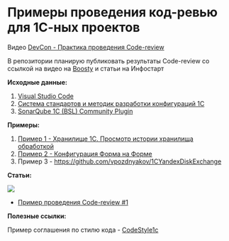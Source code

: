 # Примеры проведения код-ревью для 1С-ных проектов

Видео [DevCon - Практика проведения Code-review](https://www.youtube.com/watch?v=BMAgiz2uEHA)

В репозитории планирую публиковать результаты Code-review со ссылкой на видео на [Boosty](https://boosty.to/1cnik) и статьи на Инфостарт

**Исходные данные:**

1. [Visual Studio Code](https://code.visualstudio.com)
2. [Система стандартов и методик разработки конфигураций 1С](https://its.1c.ru/db/v8std)
3. [SonarQube 1C (BSL) Community Plugin](https://1c-syntax.github.io/sonar-bsl-plugin-community/)

**Примеры:**

1. [Пример 1 - Хранилище 1С. Просмотр истории хранилища обработкой](<Пример1 - Просмотр истории хранилища/README.md>)
2. [Пример 2 - Конфигурация Форма на Форме](https://github.com/KonstantinHeinrich/Form-on-Form-Designer-Format/pull/1)
3. Пример 3 - https://github.com/vpozdnyakov/1CYandexDiskExchange

**Статьи:**

<img src='https://infostart.ru/bitrix/templates/sandbox_empty/assets/tpl/abo/img/logo.svg'> 

- [Пример проведения Code-review #1](<https://infostart.ru/1c/2119477/>)


**Полезные ссылки:**

Пример соглашения по стилю кода - [CodeStyle1c](https://github.com/kuzyara/CodeStyle1C)
